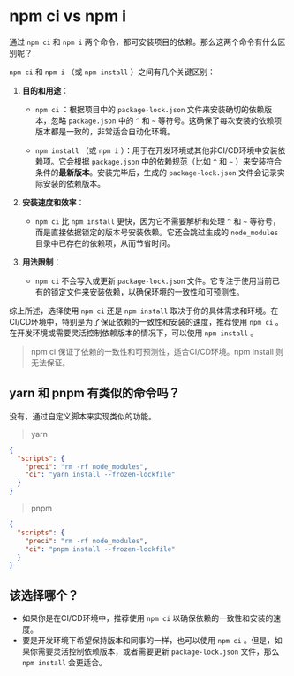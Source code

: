 # npm ci vs npm i

通过 `npm ci` 和 `npm i` 两个命令，都可安装项目的依赖。那么这两个命令有什么区别呢？

`npm ci` 和 `npm i` （或 `npm install` ）之间有几个关键区别：

1. **目的和用途**：
   - `npm ci` ：根据项目中的 `package-lock.json` 文件来安装确切的依赖版本，忽略 `package.json` 中的 `^` 和 `~` 等符号。这确保了每次安装的依赖项版本都是一致的，非常适合自动化环境。
   
   - `npm install` （或 `npm i` ）：用于在开发环境或其他非CI/CD环境中安装依赖项。它会根据 `package.json` 中的依赖规范（比如 `^` 和 `~` ）来安装符合条件的**最新版本**。安装完毕后，生成的 `package-lock.json` 文件会记录实际安装的依赖版本。

2. **安装速度和效率**：
   - `npm ci` 比 `npm install` 更快，因为它不需要解析和处理 `^` 和 `~` 等符号，而是直接依据锁定的版本号安装依赖。它还会跳过生成的 `node_modules` 目录中已存在的依赖项，从而节省时间。

3. **用法限制**：
   - `npm ci` 不会写入或更新 `package-lock.json` 文件。它专注于使用当前已有的锁定文件来安装依赖，以确保环境的一致性和可预测性。

综上所述，选择使用 `npm ci` 还是 `npm install` 取决于你的具体需求和环境。在CI/CD环境中，特别是为了保证依赖的一致性和安装的速度，推荐使用 `npm ci` 。在开发环境或需要灵活控制依赖版本的情况下，可以使用 `npm install` 。

> npm ci 保证了依赖的一致性和可预测性，适合CI/CD环境。npm install 则无法保证。

## yarn 和 pnpm 有类似的命令吗？

没有，通过自定义脚本来实现类似的功能。

> yarn

```json
{
  "scripts": {
    "preci": "rm -rf node_modules",
    "ci": "yarn install --frozen-lockfile"
  }
}
```

> pnpm

```json
{
  "scripts": {
    "preci": "rm -rf node_modules",
    "ci": "pnpm install --frozen-lockfile"
  }
}
```

## 该选择哪个？

* 如果你是在CI/CD环境中，推荐使用 `npm ci` 以确保依赖的一致性和安装的速度。
* 要是开发环境下希望保持版本和同事的一样，也可以使用 `npm ci` 。但是，如果你需要灵活控制依赖版本，或者需要更新 `package-lock.json` 文件，那么 `npm install` 会更适合。
